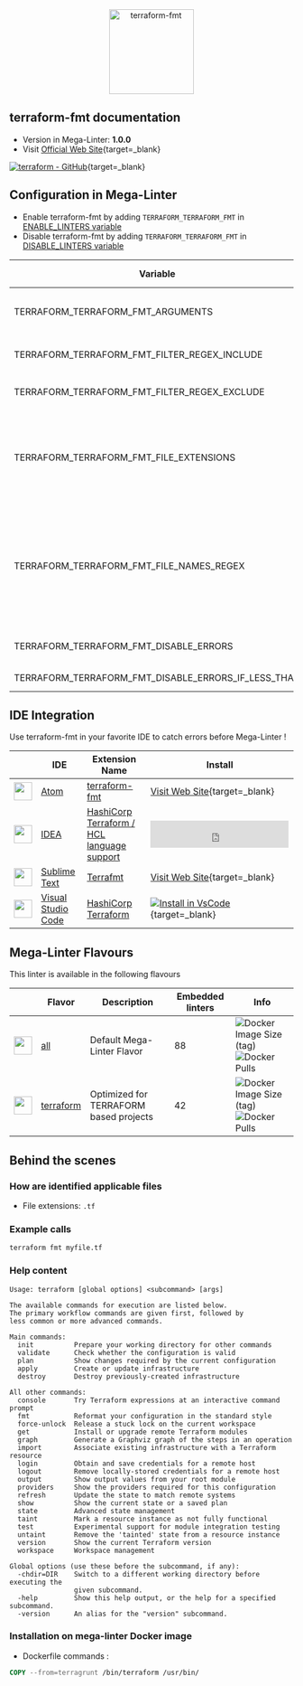 <!-- markdownlint-disable MD033 MD041 -->
<!-- Generated by .automation/build.py, please do not update manually -->

<div align="center">
  <a href="https://www.terraform.io/docs/cli/commands/fmt.html" target="blank" title="Visit linter Web Site">
    <img src="https://www.terraform.io/assets/images/logo-hashicorp-3f10732f.svg" alt="terraform-fmt" height="150px" class="megalinter-banner">
  </a>
</div>

## terraform-fmt documentation

- Version in Mega-Linter: **1.0.0**
- Visit [Official Web Site](https://www.terraform.io/docs/cli/commands/fmt.html){target=_blank}

[![terraform - GitHub](https://gh-card.dev/repos/hashicorp/terraform.svg?fullname=)](https://github.com/hashicorp/terraform){target=_blank}

## Configuration in Mega-Linter

- Enable terraform-fmt by adding `TERRAFORM_TERRAFORM_FMT` in [ENABLE_LINTERS variable](https://nvuillam.github.io/mega-linter/configuration/#activation-and-deactivation)
- Disable terraform-fmt by adding `TERRAFORM_TERRAFORM_FMT` in [DISABLE_LINTERS variable](https://nvuillam.github.io/mega-linter/configuration/#activation-and-deactivation)

| Variable                                            | Description                                                                                                                                                                                  | Default value      |
|-----------------------------------------------------|----------------------------------------------------------------------------------------------------------------------------------------------------------------------------------------------|--------------------|
| TERRAFORM_TERRAFORM_FMT_ARGUMENTS                   | User custom arguments to add in linter CLI call<br/>Ex: `-s --foo "bar"`                                                                                                                     |                    |
| TERRAFORM_TERRAFORM_FMT_FILTER_REGEX_INCLUDE        | Custom regex including filter<br/>Ex: `(src\|lib)`                                                                                                                                           | Include every file |
| TERRAFORM_TERRAFORM_FMT_FILTER_REGEX_EXCLUDE        | Custom regex excluding filter<br/>Ex: `(test\|examples)`                                                                                                                                     | Exclude no file    |
| TERRAFORM_TERRAFORM_FMT_FILE_EXTENSIONS             | Allowed file extensions. `"*"` matches any extension, `""` matches empty extension. Empty list excludes all files<br/>Ex: `[".py", ""]`                                                      | `[".tf"]`          |
| TERRAFORM_TERRAFORM_FMT_FILE_NAMES_REGEX            | File name regex filters. Regular expression list for filtering files by their base names using regex full match. Empty list includes all files<br/>Ex: `["Dockerfile(-.+)?", "Jenkinsfile"]` | Include every file |
| TERRAFORM_TERRAFORM_FMT_DISABLE_ERRORS              | Run linter but consider errors as warnings                                                                                                                                                   | `true`             |
| TERRAFORM_TERRAFORM_FMT_DISABLE_ERRORS_IF_LESS_THAN | Maximum number of errors allowed                                                                                                                                                             | `0`                |

## IDE Integration

Use terraform-fmt in your favorite IDE to catch errors before Mega-Linter !

| <!-- -->                                                                                                                                      | IDE                                                      | Extension Name                                                                                                                    | Install                                                                                                                                                                   |
|-----------------------------------------------------------------------------------------------------------------------------------------------|----------------------------------------------------------|-----------------------------------------------------------------------------------------------------------------------------------|---------------------------------------------------------------------------------------------------------------------------------------------------------------------------|
| <img src="https://github.com/nvuillam/mega-linter/raw/master/docs/assets/icons/atom.ico" alt="" height="32px" class="megalinter-icon"></a>    | [Atom](https://atom.io/)                                 | [terraform-fmt](https://atom.io/packages/terraform-fmt)                                                                           | [Visit Web Site](https://atom.io/packages/terraform-fmt){target=_blank}                                                                                                   |
| <img src="https://github.com/nvuillam/mega-linter/raw/master/docs/assets/icons/idea.ico" alt="" height="32px" class="megalinter-icon"></a>    | [IDEA](https://www.jetbrains.com/products.html#type=ide) | [HashiCorp Terraform / HCL language support](https://plugins.jetbrains.com/plugin/7808-hashicorp-terraform--hcl-language-support) | <iframe frameborder="none" width="245px" height="48px" src="https://plugins.jetbrains.com/embeddable/install/7808"></iframe>                                              |
| <img src="https://github.com/nvuillam/mega-linter/raw/master/docs/assets/icons/sublime.ico" alt="" height="32px" class="megalinter-icon"></a> | [Sublime Text](https://www.sublimetext.com/)             | [Terrafmt](https://packagecontrol.io/packages/Terrafmt)                                                                           | [Visit Web Site](https://packagecontrol.io/packages/Terrafmt){target=_blank}                                                                                              |
| <img src="https://github.com/nvuillam/mega-linter/raw/master/docs/assets/icons/vscode.ico" alt="" height="32px" class="megalinter-icon"></a>  | [Visual Studio Code](https://code.visualstudio.com/)     | [HashiCorp Terraform](https://marketplace.visualstudio.com/items?itemName=HashiCorp.terraform)                                    | [![Install in VsCode](https://github.com/nvuillam/mega-linter/raw/master/docs/assets/images/btn_install_vscode.png)](vscode:extension/HashiCorp.terraform){target=_blank} |

## Mega-Linter Flavours

This linter is available in the following flavours

| <!-- -->                                                                                                                                                  | Flavor                                                                 | Description                            | Embedded linters | Info                                                                                                                                                                                       |
|-----------------------------------------------------------------------------------------------------------------------------------------------------------|------------------------------------------------------------------------|----------------------------------------|------------------|--------------------------------------------------------------------------------------------------------------------------------------------------------------------------------------------|
| <img src="https://github.com/nvuillam/mega-linter/raw/master/docs/assets/images/mega-linter-square.png" alt="" height="32px" class="megalinter-icon"></a> | [all](https://nvuillam.github.io/mega-linter/supported-linters/)       | Default Mega-Linter Flavor             | 88               | ![Docker Image Size (tag)](https://img.shields.io/docker/image-size/nvuillam/mega-linter/v4) ![Docker Pulls](https://img.shields.io/docker/pulls/nvuillam/mega-linter)                     |
| <img src="https://github.com/nvuillam/mega-linter/raw/master/docs/assets/icons/terraform.ico" alt="" height="32px" class="megalinter-icon"></a>           | [terraform](https://nvuillam.github.io/mega-linter/flavors/terraform/) | Optimized for TERRAFORM based projects | 42               | ![Docker Image Size (tag)](https://img.shields.io/docker/image-size/nvuillam/mega-linter-terraform/v4) ![Docker Pulls](https://img.shields.io/docker/pulls/nvuillam/mega-linter-terraform) |

## Behind the scenes

### How are identified applicable files

- File extensions: `.tf`

<!-- markdownlint-disable -->
<!-- /* cSpell:disable */ -->

### Example calls

```shell
terraform fmt myfile.tf
```


### Help content

```shell
Usage: terraform [global options] <subcommand> [args]

The available commands for execution are listed below.
The primary workflow commands are given first, followed by
less common or more advanced commands.

Main commands:
  init          Prepare your working directory for other commands
  validate      Check whether the configuration is valid
  plan          Show changes required by the current configuration
  apply         Create or update infrastructure
  destroy       Destroy previously-created infrastructure

All other commands:
  console       Try Terraform expressions at an interactive command prompt
  fmt           Reformat your configuration in the standard style
  force-unlock  Release a stuck lock on the current workspace
  get           Install or upgrade remote Terraform modules
  graph         Generate a Graphviz graph of the steps in an operation
  import        Associate existing infrastructure with a Terraform resource
  login         Obtain and save credentials for a remote host
  logout        Remove locally-stored credentials for a remote host
  output        Show output values from your root module
  providers     Show the providers required for this configuration
  refresh       Update the state to match remote systems
  show          Show the current state or a saved plan
  state         Advanced state management
  taint         Mark a resource instance as not fully functional
  test          Experimental support for module integration testing
  untaint       Remove the 'tainted' state from a resource instance
  version       Show the current Terraform version
  workspace     Workspace management

Global options (use these before the subcommand, if any):
  -chdir=DIR    Switch to a different working directory before executing the
                given subcommand.
  -help         Show this help output, or the help for a specified subcommand.
  -version      An alias for the "version" subcommand.
```

### Installation on mega-linter Docker image

- Dockerfile commands :
```dockerfile
COPY --from=terragrunt /bin/terraform /usr/bin/
```

